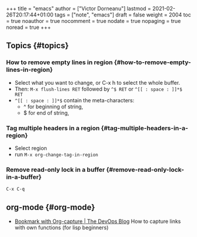 +++
title = "emacs"
author = ["Victor Dorneanu"]
lastmod = 2021-02-26T20:17:44+01:00
tags = ["note", "emacs"]
draft = false
weight = 2004
toc = true
noauthor = true
nocomment = true
nodate = true
nopaging = true
noread = true
+++

## Topics {#topics}


### How to remove empty lines in region {#how-to-remove-empty-lines-in-region}

-   Select what you want to change, or C-x h to select the whole buffer.
-   Then: `M-x flush-lines RET` followed by `^$ RET` or `^[[ : space : ]]*$ RET`
-   `^[[ : space : ]]*$` contain the meta-characters:
    -   ^ for beginning of string,
    -   $ for end of string,


### Tag multiple headers in a region {#tag-multiple-headers-in-a-region}

-   Select region
-   run `M-x org-change-tag-in-region`


### Remove read-only lock in a buffer {#remove-read-only-lock-in-a-buffer}

`C-x C-q`


## org-mode {#org-mode}

-   [Bookmark with Org-capture | The DevOps Blog](https://blog.lazkani.io/posts/text-editors/bookmark-with-org-capture/)
    How to capture links with own functions (for lisp beginners)
